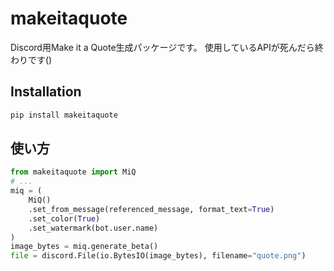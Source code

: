 # makeitaquote
Discord用Make it a Quote生成パッケージです。
使用しているAPIが死んだら終わりです()

## Installation

```bash
pip install makeitaquote
```

## 使い方
```python
from makeitaquote import MiQ
# ...
miq = (
    MiQ()
    .set_from_message(referenced_message, format_text=True)
    .set_color(True)
    .set_watermark(bot.user.name)
)
image_bytes = miq.generate_beta()
file = discord.File(io.BytesIO(image_bytes), filename="quote.png")
```